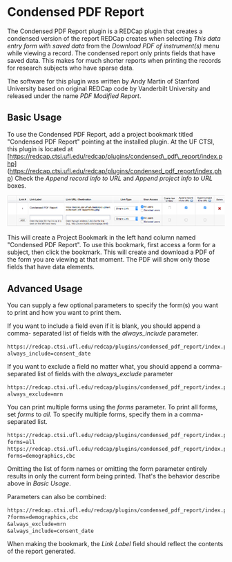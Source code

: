# Condensed PDF Report

The Condensed PDF Report plugin is a REDCap plugin that creates a condensed
version of the report REDCap creates when selecting _This data entry form with
saved data_ from the  _Download PDF of instrument(s)_ menu while viewing a
record. The condensed report only prints fields that have saved data.  This
makes for much shorter reports when printing the records for research subjects
who have sparse data.

The software for this plugin was written by Andy Martin of Stanford University based on original REDCap code by Vanderbilt University and released under the name _PDF Modified Report_.


## Basic Usage

To use the Condensed PDF Report, add a project bookmark titled "Condensed PDF
Report" pointing at the installed plugin.  At the UF CTSI, this plugin is
located at [https://redcap.ctsi.ufl.edu/redcap/plugins/condensed\_pdf\_report/index.php]
(https://redcap.ctsi.ufl.edu/redcap/plugins/condensed_pdf_report/index.php)  Check the
_Append record info to URL_ and _Append project info to URL_ boxes.

![Making a project bookmark](making_a_project_bookmark.png)

This will create a Project Bookmark in the left hand column named "Condensed
PDF Report". To use this bookmark, first access a form for a subject, then
click the bookmark.  This will create and download a PDF of the form you are
viewing at that moment.  The PDF will show only those fields that have data
elements.


## Advanced Usage

You can supply a few optional parameters to specify the form(s) you want to
print and how you want to print them.

If you want to include a field even if it is blank, you should append a comma-
separated list of fields with the _always\_include_ parameter.

    https://redcap.ctsi.ufl.edu/redcap/plugins/condensed_pdf_report/index.php?always_include=consent_date

If you want to exclude a field no matter what, you should append a comma-
separated list of fields with the _always\_exclude_ parameter

    https://redcap.ctsi.ufl.edu/redcap/plugins/condensed_pdf_report/index.php?always_exclude=mrn

You can print multiple forms using the _forms_ parameter.  To print all forms,
set _forms_ to _all_.  To specify multiple forms, specify them in a comma-
separated list.

    https://redcap.ctsi.ufl.edu/redcap/plugins/condensed_pdf_report/index.php?forms=all
    https://redcap.ctsi.ufl.edu/redcap/plugins/condensed_pdf_report/index.php?forms=demographics,cbc

Omitting the list of form names or omitting the form parameter
entirely results in only the current form being printed.  That's the behavior describe above in _Basic Usage_.

Parameters can also be combined:

    https://redcap.ctsi.ufl.edu/redcap/plugins/condensed_pdf_report/index.php
    ?forms=demographics,cbc
    &always_exclude=mrn
    &always_include=consent_date

When making the bookmark, the _Link Label_ field should reflect the contents of the
report generated.
